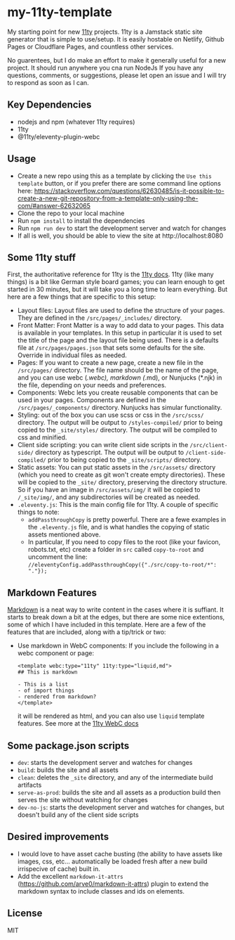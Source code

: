 # my-11ty-template
My starting point for new [11ty](https://www.11ty.dev/) projects. 11ty is a Jamstack static site generator that is simple to use/setup. It is easily hostable on Netlify, Github Pages or Cloudflare Pages, and countless other services.  

No guarentees, but I do make an effort to make it generally useful for a new project. It should run anywhere you cna run NodeJs If you have any questions, comments, or suggestions, please let open an issue and I will try to respond as soon as I can.  

## Key Dependencies
- nodejs and npm (whatever 11ty requires)
- 11ty
- @11ty/eleventy-plugin-webc

## Usage
- Create a new repo using this as a template by clicking the `Use this template` button, or if you prefer there are some command line options here: https://stackoverflow.com/questions/62630485/is-it-possible-to-create-a-new-git-repository-from-a-template-only-using-the-com/#answer-62632065
- Clone the repo to your local machine
- Run `npm install` to install the dependencies
- Run `npm run dev` to start the development server and watch for changes
- If all is well, you should be able to view the site at http://localhost:8080

## Some 11ty stuff
First, the authoritative reference for 11ty is the [11ty docs](https://www.11ty.dev/docs/). 11ty (like many things) is a bit like German style board games; you can learn enough to get started in 30 minutes, but it will take you a long time to learn everything. But here are a few things that are specific to this setup:
- Layout files: Layout files are used to define the structure of your pages. They are defined in the `/src/pages/_includes/` directory.
- Front Matter: Front Matter is a way to add data to your pages. This data is available in your templates. In this setup in particular it is used to set the title of the page and the layout file being used. There is a defaults file at `/src/pages/pages.json` that sets some defaults for the site. Override in individual files as needed.
- Pages: If you want to create a new page, create a new file in the `/src/pages/` directory. The file name should be the name of the page, and you can use webc (*.webc), markdown (*.md), or Nunjucks (*.njk) in the file, depending on your needs and preferences.
- Components: Webc lets you create reusable components that can be used in your pages. Components are defined in the `/src/pages/_components/` directory. Nunjucks has simular functionality.
- Styling: out of the box you can use scss or css in the `/src/scss/` directory. The output will be output to `/styles-compiled/` prior to being copied to the `_site/styles/` directory. The output will be compiled to css and minified.
- Client side scripting: you can write client side scripts in the `/src/client-side/` directory as typescript. The output will be output to `/client-side-compiled/` prior to being copied to the `_site/scripts/` directory.
- Static assets: You can put static assets in the `/src/assets/` directory (which you need to create as git won't create empty directories). These will be copied to the `_site/` directory, preserving the directory structure. So if you have an image in `/src/assets/img/` it will be copied to `/_site/img/`, and any subdirectories will be created as needed.
- `.eleventy.js`: This is the main config file for 11ty. A couple of specific things to note:
  - `addPassthroughCopy` is pretty powerful. There are a fewe examples in the `.eleventy.js` file, and is what handles the copying of static assets mentioned above.
  - In particular, If you need to copy files to the root (like your favicon, robots.txt, etc) create a folder in `src` called `copy-to-root` and uncomment the line:
  `//eleventyConfig.addPassthroughCopy({"./src/copy-to-root/*": "."});`

## Markdown Features
[Markdown](https://commonmark.org/) is a neat way to write content in the cases where it is suffiant. It starts to break down a bit at the edges, but there are some nice extentions, some of which I have included in this template. Here are a few of the features that are included, along with a tip/trick or two:
- Use markdown in WebC components: If you include the following in a webc component or page:
  ```
  <template webc:type="11ty" 11ty:type="liquid,md">
  ## This is markdown

  - This is a list
  - of import things
  - rendered from markdown?
  </template>
  ```
  it will be rendered as html, and you can also use `liquid` template features. See more at the [11ty WebC docs](https://www.11ty.dev/docs/languages/webc/#using-template-syntax-to-generate-content)

## Some package.json scripts
- `dev`: starts the development server and watches for changes
- `build`: builds the site and all assets
- `clean`: deletes the `_site` directory, and any of the intermediate build artifacts
- `serve-as-prod`: builds the site and all assets as a production build then serves the site without watching for changes
- `dev-no-js`: starts the development server and watches for changes, but doesn't build any of the client side scripts

## Desired improvements
- I would love to have asset cache busting (the ability to have assets like images, css, etc... automatically be loaded fresh after a new build irrispecive of cache) built in.
- Add the excellent `markdown-it-attrs` (https://github.com/arve0/markdown-it-attrs) plugin to extend the markdown syntax to include classes and ids on elements. 

## License
MIT